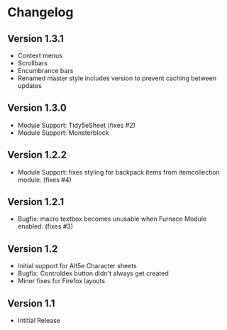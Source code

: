 # Changelog


## Version 1.3.1

 * Context menus
 * Scrollbars
 * Encumbrance bars
 * Renamed master style includes version to prevent caching between updates

## Version 1.3.0

 * Module Support: Tidy5eSheet (fixes #2)
 * Module Support: Monsterblock

## Version 1.2.2

 * Module Support: fixes styling for backpack items from itemcollection module. (fixes #4)

## Version 1.2.1

 * Bugfix: macro textbox becomes unusable when Furnace Module enabled. (fixes #3)

## Version 1.2

 * Initial support for Alt5e Character sheets
 * Bugfix: Controldex button didn't always get created
 * Minor fixes for Firefox layouts

## Version 1.1

 * Intitial Release
